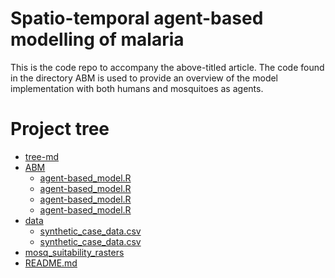 # Spatio-temporal agent-based modelling of malaria
This is the code repo to accompany the above-titled article.
The code found in the directory ABM is used to provide an overview of the model implementation with both humans and mosquitoes as agents.


# Project tree
 * [tree-md](./tree-md)
 * [ABM](./ABM)
   * [agent-based_model.R](./ABM/agent-based_model.R)
   * [agent-based_model.R](./ABM/mosquito_model.R)
   * [agent-based_model.R](./ABM/set_up_model_environemnt.R)
   * [agent-based_model.R](./ABM/model_parameters.R)
 * [data](./data)
   * [synthetic_case_data.csv](./data/synthetic_case_data.csv)
   * [synthetic_case_data.csv](./data/synthetic_household_data.csv)
* [mosq_suitability_rasters](./mosq_suitability_rasters)
 * [README.md](./README.md)
 
